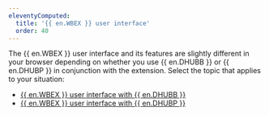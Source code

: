 ```yaml
---
eleventyComputed:
  title: '{{ en.WBEX }} user interface'
  order: 40
---
```

The {{ en.WBEX }} user interface and its features are slightly different in your browser depending on whether you use {{ en.DHUBB }} or {{ en.DHUBP }} in conjunction with the extension. Select the topic that applies to your situation:  

* [{{ en.WBEX }} user interface with {{ en.DHUBB }}](/hub/dwl/devolutions-web-login-user-interface/dwl-user-interface-hub-business/)  
* [{{ en.WBEX }} user interface with {{ en.DHUBP }}](/hub/dwl/devolutions-web-login-user-interface/dwl-user-interface-hub-personal/)  
